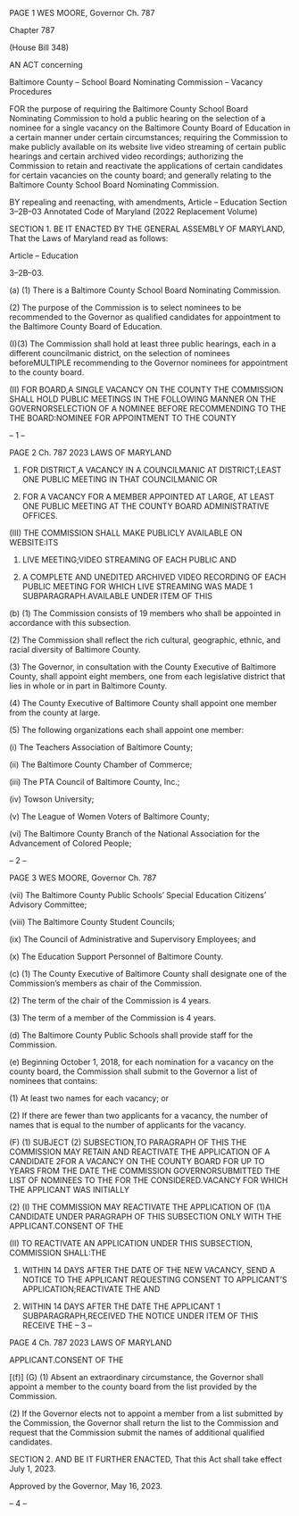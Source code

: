 PAGE 1
WES MOORE, Governor Ch. 787

Chapter 787

(House Bill 348)

AN ACT concerning

Baltimore County – School Board Nominating Commission – Vacancy
Procedures

FOR the purpose of requiring the Baltimore County School Board Nominating Commission
to hold a public hearing on the selection of a nominee for a single vacancy on the
Baltimore County Board of Education in a certain manner under certain
circumstances; requiring the Commission to make publicly available on its website
live video streaming of certain public hearings and certain archived video recordings;
authorizing the Commission to retain and reactivate the applications of certain
candidates for certain vacancies on the county board; and generally relating to the
Baltimore County School Board Nominating Commission.

BY repealing and reenacting, with amendments,
Article – Education
Section 3–2B–03
Annotated Code of Maryland
(2022 Replacement Volume)

SECTION 1. BE IT ENACTED BY THE GENERAL ASSEMBLY OF MARYLAND,
That the Laws of Maryland read as follows:

Article – Education

3–2B–03.

(a) (1) There is a Baltimore County School Board Nominating Commission.

(2) The purpose of the Commission is to select nominees to be
recommended to the Governor as qualified candidates for appointment to the Baltimore
County Board of Education.

(I)(3) The Commission shall hold at least three public hearings, each
in a different councilmanic district, on the selection of nominees beforeMULTIPLE
recommending to the Governor nominees for appointment to the county board.

(II) FOR BOARD,A SINGLE VACANCY ON THE COUNTY THE
COMMISSION SHALL HOLD PUBLIC MEETINGS IN THE FOLLOWING MANNER ON THE
GOVERNORSELECTION OF A NOMINEE BEFORE RECOMMENDING TO THE THE
BOARD:NOMINEE FOR APPOINTMENT TO THE COUNTY

– 1 –

PAGE 2
Ch. 787 2023 LAWS OF MARYLAND

1. FOR DISTRICT,A VACANCY IN A COUNCILMANIC AT
DISTRICT;LEAST ONE PUBLIC MEETING IN THAT COUNCILMANIC OR

2. FOR A VACANCY FOR A MEMBER APPOINTED AT
LARGE, AT LEAST ONE PUBLIC MEETING AT THE COUNTY BOARD ADMINISTRATIVE
OFFICES.

(III) THE COMMISSION SHALL MAKE PUBLICLY AVAILABLE ON
WEBSITE:ITS

1. LIVE MEETING;VIDEO STREAMING OF EACH PUBLIC
AND

2. A COMPLETE AND UNEDITED ARCHIVED VIDEO
RECORDING OF EACH PUBLIC MEETING FOR WHICH LIVE STREAMING WAS MADE
1 SUBPARAGRAPH.AVAILABLE UNDER ITEM OF THIS

(b) (1) The Commission consists of 19 members who shall be appointed in
accordance with this subsection.

(2) The Commission shall reflect the rich cultural, geographic, ethnic, and
racial diversity of Baltimore County.

(3) The Governor, in consultation with the County Executive of Baltimore
County, shall appoint eight members, one from each legislative district that lies in whole
or in part in Baltimore County.

(4) The County Executive of Baltimore County shall appoint one member
from the county at large.

(5) The following organizations each shall appoint one member:

(i) The Teachers Association of Baltimore County;

(ii) The Baltimore County Chamber of Commerce;

(iii) The PTA Council of Baltimore County, Inc.;

(iv) Towson University;

(v) The League of Women Voters of Baltimore County;

(vi) The Baltimore County Branch of the National Association for the
Advancement of Colored People;

– 2 –

PAGE 3
WES MOORE, Governor Ch. 787

(vii) The Baltimore County Public Schools’ Special Education
Citizens’ Advisory Committee;

(viii) The Baltimore County Student Councils;

(ix) The Council of Administrative and Supervisory Employees; and

(x) The Education Support Personnel of Baltimore County.

(c) (1) The County Executive of Baltimore County shall designate one of the
Commission’s members as chair of the Commission.

(2) The term of the chair of the Commission is 4 years.

(3) The term of a member of the Commission is 4 years.

(d) The Baltimore County Public Schools shall provide staff for the Commission.

(e) Beginning October 1, 2018, for each nomination for a vacancy on the county
board, the Commission shall submit to the Governor a list of nominees that contains:

(1) At least two names for each vacancy; or

(2) If there are fewer than two applicants for a vacancy, the number of
names that is equal to the number of applicants for the vacancy.

(F) (1) SUBJECT (2) SUBSECTION,TO PARAGRAPH OF THIS THE
COMMISSION MAY RETAIN AND REACTIVATE THE APPLICATION OF A CANDIDATE
2FOR A VACANCY ON THE COUNTY BOARD FOR UP TO YEARS FROM THE DATE THE
COMMISSION GOVERNORSUBMITTED THE LIST OF NOMINEES TO THE FOR THE
CONSIDERED.VACANCY FOR WHICH THE APPLICANT WAS INITIALLY

(2) (I) THE COMMISSION MAY REACTIVATE THE APPLICATION OF
(1)A CANDIDATE UNDER PARAGRAPH OF THIS SUBSECTION ONLY WITH THE
APPLICANT.CONSENT OF THE

(II) TO REACTIVATE AN APPLICATION UNDER THIS
SUBSECTION, COMMISSION SHALL:THE

1. WITHIN 14 DAYS AFTER THE DATE OF THE NEW
VACANCY, SEND A NOTICE TO THE APPLICANT REQUESTING CONSENT TO
APPLICANT’S APPLICATION;REACTIVATE THE AND

2. WITHIN 14 DAYS AFTER THE DATE THE APPLICANT
1 SUBPARAGRAPH,RECEIVED THE NOTICE UNDER ITEM OF THIS RECEIVE THE
– 3 –

PAGE 4
Ch. 787 2023 LAWS OF MARYLAND

APPLICANT.CONSENT OF THE

[(f)] (G) (1) Absent an extraordinary circumstance, the Governor shall
appoint a member to the county board from the list provided by the Commission.

(2) If the Governor elects not to appoint a member from a list submitted by
the Commission, the Governor shall return the list to the Commission and request that the
Commission submit the names of additional qualified candidates.

SECTION 2. AND BE IT FURTHER ENACTED, That this Act shall take effect July
1, 2023.

Approved by the Governor, May 16, 2023.

– 4 –